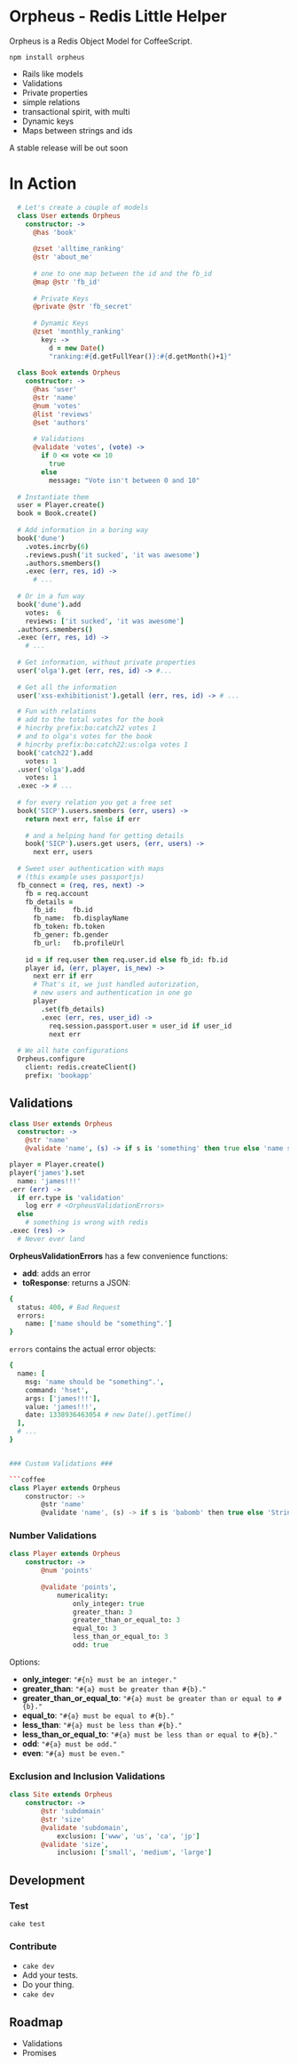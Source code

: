 # Orpheus - Redis Little Helper
Orpheus is a Redis Object Model for CoffeeScript.

`npm install orpheus`

- Rails like models
- Validations
- Private properties
- simple relations
- transactional spirit, with multi
- Dynamic keys
- Maps between strings and ids

A stable release will be out soon

# In Action
```coffee
  # Let's create a couple of models
  class User extends Orpheus
    constructor: ->
      @has 'book'
      
      @zset 'alltime_ranking'
      @str 'about_me'
      
      # one to one map between the id and the fb_id
      @map @str 'fb_id'
      
      # Private Keys
      @private @str 'fb_secret'
      
      # Dynamic Keys
      @zset 'monthly_ranking'
        key: ->
          d = new Date()
          "ranking:#{d.getFullYear()}:#{d.getMonth()+1}"
  
  class Book extends Orpheus
    constructor: ->
      @has 'user'
      @str 'name'
      @num 'votes'
      @list 'reviews'
      @set 'authors'
      
      # Validations
      @validate 'votes', (vote) ->
        if 0 <= vote <= 10
          true
        else
          message: "Vote isn't between 0 and 10"
  
  # Instantiate them
  user = Player.create()
  book = Book.create()
  
  # Add information in a boring way
  book('dune')
    .votes.incrby(6)
    .reviews.push('it sucked', 'it was awesome')
    .authors.smembers()
    .exec (err, res, id) ->
      # ...
  
  # Or in a fun way
  book('dune').add
    votes:  6
    reviews: ['it sucked', 'it was awesome']
  .authors.smembers()
  .exec (err, res, id) ->
    # ...
  
  # Get information, without private properties
  user('olga').get (err, res, id) -> #...
  
  # Get all the information
  user('xss-exhibitionist').getall (err, res, id) -> # ...

  # Fun with relations
  # add to the total votes for the book
  # hincrby prefix:bo:catch22 votes 1
  # and to olga's votes for the book
  # hincrby prefix:bo:catch22:us:olga votes 1
  book('catch22').add
    votes: 1
  .user('olga').add
    votes: 1
  .exec -> # ...
  
  # for every relation you get a free set
  book('SICP').users.smembers (err, users) ->
    return next err, false if err
    
    # and a helping hand for getting details
    book('SICP').users.get users, (err, users) ->
      next err, users
  
  # Sweet user authentication with maps
  # (this example uses passportjs)
  fb_connect = (req, res, next) ->
    fb = req.account
    fb_details =
      fb_id:    fb.id
      fb_name:  fb.displayName
      fb_token: fb.token
      fb_gener: fb.gender
      fb_url:   fb.profileUrl
    
    id = if req.user then req.user.id else fb_id: fb.id
    player id, (err, player, is_new) ->
      next err if err
      # That's it, we just handled autorization,
      # new users and authentication in one go
      player
        .set(fb_details)
        .exec (err, res, user_id) ->
          req.session.passport.user = user_id if user_id
          next err
  
  # We all hate configurations
  Orpheus.configure
    client: redis.createClient()
    prefix: 'bookapp'
```
## Validations ##

```coffee
class User extends Orpheus
  constructor: ->
    @str 'name'
    @validate 'name', (s) -> if s is 'something' then true else 'name should be "something".'

player = Player.create()
player('james').set
  name: 'james!!!'
.err (err) ->
  if err.type is 'validation'
    log err # <OrpheusValidationErrors>
  else
    # something is wrong with redis
.exec (res) ->
  # Never ever land
```

**OrpheusValidationErrors** has a few convenience functions:

- **add**: adds an error
- **toResponse**: returns a JSON:
```coffee
{
  status: 400, # Bad Request
  errors:
    name: ['name should be "something".']
}
```

`errors` contains the actual error objects:

```coffee
{
  name: [
    msg: 'name should be "something".',
    command: 'hset',
    args: ['james!!!'],
    value: 'james!!!',
    date: 1338936463054 # new Date().getTime()
  ],
  # ...
}


### Custom Validations ###

```coffee
class Player extends Orpheus
	constructor: ->
		@str 'name'
		@validate 'name', (s) -> if s is 'babomb' then true else 'String should be babomb.'
```

### Number Validations ###

```coffee
class Player extends Orpheus
	constructor: ->
		@num 'points'
		
		@validate 'points',
			numericality:
				only_integer: true
				greater_than: 3
				greater_than_or_equal_to: 3
				equal_to: 3
				less_than_or_equal_to: 3
				odd: true
```

Options:

- **only_integer**: `"#{n} must be an integer."`
- **greater_than**: `"#{a} must be greater than #{b}."`
- **greater_than_or_equal_to**: `"#{a} must be greater than or equal to #{b}."`
- **equal_to**: `"#{a} must be equal to #{b}."`
- **less_than**: `"#{a} must be less than #{b}."`
- **less_than_or_equal_to**: `"#{a} must be less than or equal to #{b}."`
- **odd**: `"#{a} must be odd."`
- **even**: `"#{a} must be even."`

### Exclusion and Inclusion Validations ###

```coffee
class Site extends Orpheus
	constructor: ->
		@str 'subdomain'
		@str 'size'
		@validate 'subdomain',
			exclusion: ['www', 'us', 'ca', 'jp']
		@validate 'size',
			inclusion: ['small', 'medium', 'large']
```

## Development ##
### Test ###
`cake test`

### Contribute ###

- `cake dev`
- Add your tests.
- Do your thing.
- `cake dev`

## Roadmap ##

- Validations
- Promises 
